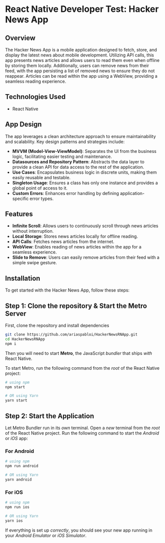 # React Native Developer Test: Hacker News App

## Overview

The Hacker News App is a mobile application designed to fetch, store, and display the latest news about mobile development. Utilizing API calls, this app presents news articles and allows users to read them even when offline by storing them locally. Additionally, users can remove news from their feed, with the app persisting a list of removed news to ensure they do not reappear. Articles can be read within the app using a WebView, providing a seamless reading experience.

## Technologies Used

- React Native

## App Design

The app leverages a clean architecture approach to ensure maintainability and scalability. Key design patterns and strategies include:

- **MVVM (Model-View-ViewModel)**: Separates the UI from the business logic, facilitating easier testing and maintenance.
- **Datasources and Repository Pattern**: Abstracts the data layer to provide a clean API for data access to the rest of the application.
- **Use Cases**: Encapsulates business logic in discrete units, making them easily reusable and testable.
- **Singleton Usage**: Ensures a class has only one instance and provides a global point of access to it.
- **Custom Errors**: Enhances error handling by defining application-specific error types.

## Features

- **Infinite Scroll**: Allows users to continuously scroll through news articles without interruption.
- **Local Storage**: Stores news articles locally for offline reading.
- **API Calls**: Fetches news articles from the internet.
- **WebView**: Enables reading of news articles within the app for a seamless experience.
- **Slide to Remove**: Users can easily remove articles from their feed with a simple swipe gesture.

## Installation

To get started with the Hacker News App, follow these steps:

## Step 1: Clone the repository & Start the Metro Server

First, clone the repository and install dependencies

```bash
git clone https://github.com/ariaspabloi/HackerNewsRNApp.git
cd HackerNewsRNApp
npm i
```

Then you will need to start **Metro**, the JavaScript _bundler_ that ships _with_ React Native.

To start Metro, run the following command from the _root_ of the React Native project:

```bash
# using npm
npm start

# OR using Yarn
yarn start
```

## Step 2: Start the Application

Let Metro Bundler run in its _own_ terminal. Open a _new_ terminal from the _root_ of the React Native project. Run the following command to start the _Android_ or _iOS_ app:

### For Android

```bash
# using npm
npm run android

# OR using Yarn
yarn android
```

### For iOS

```bash
# using npm
npm run ios

# OR using Yarn
yarn ios
```

If everything is set up _correctly_, you should see your new app running in your _Android Emulator_ or _iOS Simulator_.
